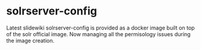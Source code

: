 # solrserver-config


Latest slidewiki solrserver-config is provided as a docker image built on top of the solr official image. Now managing all the permisology issues during the image creation.
